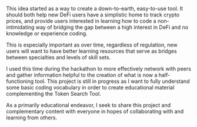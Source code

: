 This idea started as a way to create a down-to-earth, easy-to-use tool. It should both help new DeFi users have a simplistic home to track crypto prices, and provide users interested in learning how to code a non-intimidating way of bridging the gap between a high interest in DeFi and no knowledge or experience coding.

This is especially important as over time, regardless of regulation, new users will want to have better learning resources that serve as bridges between specialties and levels of skill sets.

I used this time during the hackathon to more effectively network with peers and gather information helpful to the creation of what is now a half-functioning tool. This project is still in progress as I want to fully understand some basic coding vocabulary in order to create educational material complementing the Token Search Tool.

As a primarily educational endeavor, I seek to share this project and complementary content with everyone in hopes of collaborating with and learning from others. 
